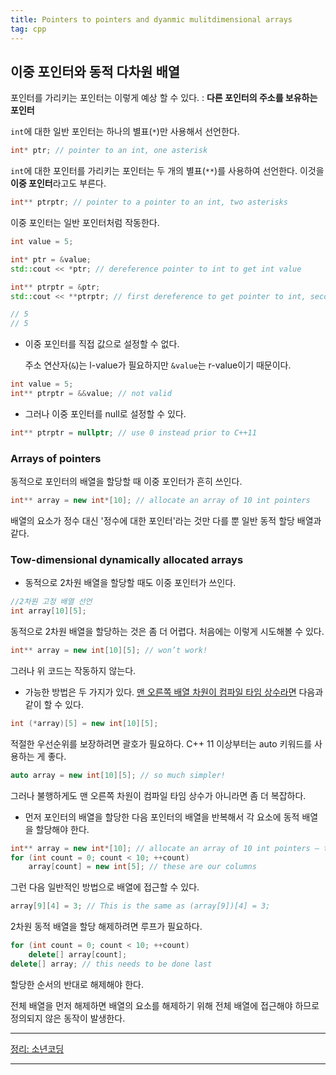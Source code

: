 ```yaml
---
title: Pointers to pointers and dyanmic mulitdimensional arrays
tag: cpp
---
```




## 이중 포인터와 동적 다차원 배열

포인터를 가리키는 포인터는 이렇게 예상 할 수 있다. : **다른 포인터의 주소를 보유하는 포인터**

`int`에 대한 일반 포인터는 하나의 별표(`*`)만 사용해서 선언한다.

```cpp
int* ptr; // pointer to an int, one asterisk
```

`int`에 대한 포인터를 가리키는 포인터는 두 개의 별표(`**`)를 사용하여 선언한다. 이것을 **이중 포인터**라고도 부른다.

```cpp
int** ptrptr; // pointer to a pointer to an int, two asterisks
```

이중 포인터는 일반 포인터처럼 작동한다.

```cpp
int value = 5;

int* ptr = &value;
std::cout << *ptr; // dereference pointer to int to get int value

int** ptrptr = &ptr;
std::cout << **ptrptr; // first dereference to get pointer to int, second dereference to get int value

// 5
// 5
```

+ 이중 포인터를 직접 값으로 설정할 수 없다.

  주소 연산자(`&`)는 l-value가 필요하지만 `&value`는 r-value이기 때문이다.

```cpp
int value = 5;
int** ptrptr = &&value; // not valid
```

+ 그러나 이중 포인터를 null로 설정할 수 있다.

```cpp
int** ptrptr = nullptr; // use 0 instead prior to C++11
```



### Arrays of pointers

동적으로 포인터의 배열을 할당할 때 이중 포인터가 흔히 쓰인다.

```cpp
int** array = new int*[10]; // allocate an array of 10 int pointers
```

배열의 요소가 정수 대신 '정수에 대한 포인터'라는 것만 다를 뿐 일반 동적 할당 배열과 같다.



### Tow-dimensional dynamically allocated arrays

- 동적으로 2차원 배열을 할당할 때도 이중 포인터가 쓰인다.



```cpp
//2차원 고정 배열 선언
int array[10][5];
```

동적으로 2차원 배열을 할당하는 것은 좀 더 어렵다. 처음에는 이렇게 시도해볼 수 있다.

```cpp
int** array = new int[10][5]; // won’t work!
```

그러나 위 코드는 작동하지 않는다.

+ 가능한 방법은 두 가지가 있다. <u>맨 오른쪽 배열 차원이 컴파일 타임 상수라면</u> 다음과 같이 할 수 있다.

```cpp
int (*array)[5] = new int[10][5];
```

적절한 우선순위를 보장하려면 괄호가 필요하다. C++ 11 이상부터는 auto 키워드를 사용하는 게 좋다.

```cpp
auto array = new int[10][5]; // so much simpler!
```

그러나 불행하게도 맨 오른쪽 차원이 컴파일 타임 상수가 아니라면 좀 더 복잡하다.

- 먼저 포인터의 배열을 할당한 다음 포인터의 배열을 반복해서 각 요소에 동적 배열을 할당해야 한다.

```cpp
int** array = new int*[10]; // allocate an array of 10 int pointers — these are our rows
for (int count = 0; count < 10; ++count)
    array[count] = new int[5]; // these are our columns
```

그런 다음 일반적인 방법으로 배열에 접근할 수 있다.

```cpp
array[9][4] = 3; // This is the same as (array[9])[4] = 3;
```

2차원 동적 배열을 할당 해제하려면 루프가 필요하다.

```cpp
for (int count = 0; count < 10; ++count)
    delete[] array[count];
delete[] array; // this needs to be done last
```

할당한 순서의 반대로 해제해야 한다. 

전체 배열을 먼저 해제하면 배열의 요소를 해제하기 위해 전체 배열에 접근해야 하므로 정의되지 않은 동작이 발생한다.

---

[정리: 소년코딩](https://boycoding.tistory.com/212?category=1009770)

---